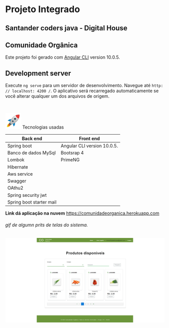 # Projeto Integrado 
## Santander coders java - Digital House

## **Comunidade Orgânica**


Este projeto foi gerado com [Angular CLI](https://github.com/angular/angular-cli) version 10.0.5.

## Development server

Execute `ng serve` para um servidor de desenvolvimento. Navegue até `http: // localhost: 4200 /`. O aplicativo será recarregado automaticamente se você alterar qualquer um dos arquivos de origem.

<br>

<p>
<img src="/resources_readme/1f680.png" width="50" height="50" />
Tecnologias usadas
</p>



Back end | Front end 
------------ | -------------
Spring boot | Angular CLI version 10.0.5. 
Banco de dados MySql | Bootsrap 4 
Lombok | PrimeNG 
Hibernate |
Aws service |
Swagger |
OAthu2 |
Spring security jwt |
Spring boot starter mail |

**Link dá aplicação na nuvem**
https://comunidadeorganica.herokuapp.com
<br>

###### gif de algumn prits de telas do sistema.

![](resources_readme/CO_gif.gif)
